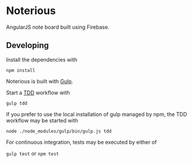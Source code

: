 Noterious 
=========

AngularJS note board built using Firebase.

Developing
----------
Install the dependencies with

`npm install`

Noterious is built with [Gulp](https://github.com/gulpjs/gulp/blob/master/docs/getting-started.md).

Start a [TDD](http://en.wikipedia.org/wiki/Test-driven_development) workflow with

`gulp tdd`

If you prefer to use the local installation of gulp managed by npm, the TDD workflow may be started with

`node ./node_modules/gulp/bin/gulp.js tdd`

For continuous integration, tests may be executed by either of

`gulp test` or `npm test`
